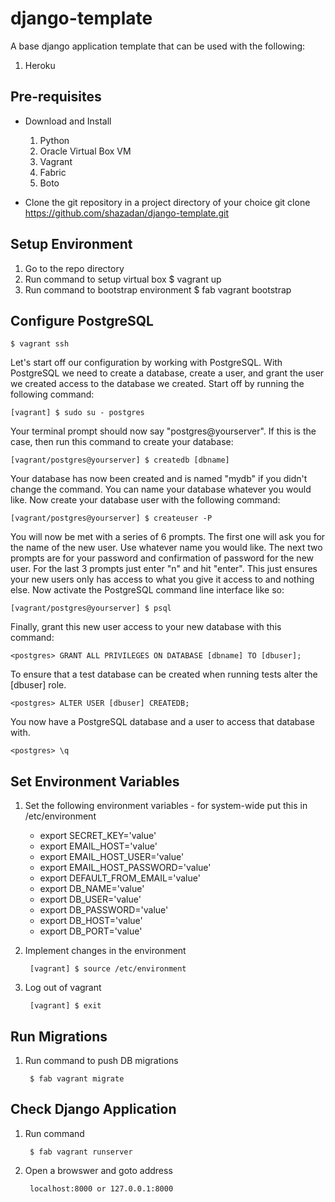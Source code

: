 # django-template

A base django application template that can be used with the following:
1. Heroku

Pre-requisites
--------------
*	Download and Install
    1. Python
    2. Oracle Virtual Box VM
    3. Vagrant
    4. Fabric
    5. Boto

*	Clone the git repository in a project directory of your choice
    git clone https://github.com/shazadan/django-template.git

Setup Environment
-----------------
1. Go to the repo directory
2. Run command to setup virtual box
    $ vagrant up
3. Run command to bootstrap environment
    $ fab vagrant bootstrap

Configure PostgreSQL
--------------------

    $ vagrant ssh
    
Let's start off our configuration by working with PostgreSQL. With PostgreSQL we need to create a database, create a user, and grant the user we created access to the database we created. Start off by running the following command:

    [vagrant] $ sudo su - postgres

Your terminal prompt should now say "postgres@yourserver". If this is the case, then run this command to create your database:

    [vagrant/postgres@yourserver] $ createdb [dbname]

Your database has now been created and is named "mydb" if you didn't change the command. You can name your database whatever you would like. Now create your database user with the following command:

    [vagrant/postgres@yourserver] $ createuser -P

You will now be met with a series of 6 prompts. The first one will ask you for the name of the new user. Use whatever name you would like. The next two prompts are for your password and confirmation of password for the new user. For the last 3 prompts just enter "n" and hit "enter". This just ensures your new users only has access to what you give it access to and nothing else. Now activate the PostgreSQL command line interface like so:

    [vagrant/postgres@yourserver] $ psql

Finally, grant this new user access to your new database with this command:

    <postgres> GRANT ALL PRIVILEGES ON DATABASE [dbname] TO [dbuser];

To ensure that a test database can be created when running tests alter the
[dbuser] role.

    <postgres> ALTER USER [dbuser] CREATEDB;


You now have a PostgreSQL database and a user to access that database with.

    <postgres> \q

Set Environment Variables
-------------------------

1. Set the following environment variables - for system-wide put this in
/etc/environment
    * export SECRET_KEY='value'
    * export EMAIL_HOST='value'
    * export EMAIL_HOST_USER='value'
    * export EMAIL_HOST_PASSWORD='value'
    * export DEFAULT_FROM_EMAIL='value'
    * export DB_NAME='value'
    * export DB_USER='value'
    * export DB_PASSWORD='value'
    * export DB_HOST='value'
    * export DB_PORT='value'

2. Implement changes in the environment
        
        [vagrant] $ source /etc/environment

3. Log out of vagrant    
        
        [vagrant] $ exit

Run Migrations
--------------
1. Run command to push DB migrations
   
        $ fab vagrant migrate

Check Django Application
------------------------
1. Run command

        $ fab vagrant runserver
    
2. Open a browswer and goto address 
        
        localhost:8000 or 127.0.0.1:8000
